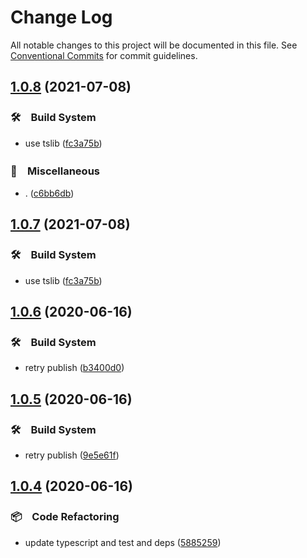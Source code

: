 # Change Log

All notable changes to this project will be documented in this file.
See [Conventional Commits](https://conventionalcommits.org) for commit guidelines.

## [1.0.8](https://github.com/bluelovers/ws-http/compare/get-default-port@1.0.6...get-default-port@1.0.8) (2021-07-08)


### 🛠　Build System

* use tslib ([fc3a75b](https://github.com/bluelovers/ws-http/commit/fc3a75b0aa7335cebc58b0640a42fcb1c65c00bc))


### 🔖　Miscellaneous

* . ([c6bb6db](https://github.com/bluelovers/ws-http/commit/c6bb6db2691bbbc445c43e42ec6c078c871948b3))





## [1.0.7](https://github.com/bluelovers/ws-http/compare/get-default-port@1.0.6...get-default-port@1.0.7) (2021-07-08)


### 🛠　Build System

* use tslib ([fc3a75b](https://github.com/bluelovers/ws-http/commit/fc3a75b0aa7335cebc58b0640a42fcb1c65c00bc))





## [1.0.6](https://github.com/bluelovers/ws-http/compare/get-default-port@1.0.5...get-default-port@1.0.6) (2020-06-16)


### 🛠　Build System

*  retry publish ([b3400d0](https://github.com/bluelovers/ws-http/commit/b3400d0d1a70234b89116fded921e0f57ac8e6f2))





## [1.0.5](https://github.com/bluelovers/ws-http/compare/get-default-port@1.0.4...get-default-port@1.0.5) (2020-06-16)


### 🛠　Build System

*  retry publish ([9e5e61f](https://github.com/bluelovers/ws-http/commit/9e5e61f40b2ee673a77d2cc19512358b014aea5a))





## [1.0.4](https://github.com/bluelovers/ws-http/compare/get-default-port@1.0.3...get-default-port@1.0.4) (2020-06-16)


### 📦　Code Refactoring

*  update typescript and test and deps ([5885259](https://github.com/bluelovers/ws-http/commit/5885259ff67a671f328f9dc7ecf8153a7b8c3452))
